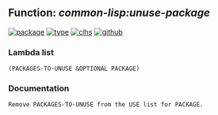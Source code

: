 ## Function: ***common-lisp:unuse-package***
[![package](https://img.shields.io/badge/Package-COMMON--LISP-5f9ea0.svg?style=social&colorA=999999)](../) [![type](https://img.shields.io/badge/Type-Function-5f9ea0.svg?style=social&colorA=999999)](../#function) [![clhs](https://img.shields.io/badge/CLHS-UNUSE--PACKAGE-5f9ea0.svg?style=social&colorA=999999)](http://www.lispworks.com/documentation/HyperSpec/Body/f_unuse_.htm) [![github](https://img.shields.io/badge/GitHub-View_the_source-5f9ea0.svg?style=social&colorA=999999&logo=github)](https://github.com/sbcl/sbcl/blob/master/src/code/target-package.lisp/) 
### Lambda list
```
(PACKAGES-TO-UNUSE &OPTIONAL PACKAGE)
```
### Documentation
```
Remove PACKAGES-TO-UNUSE from the USE list for PACKAGE.
```
